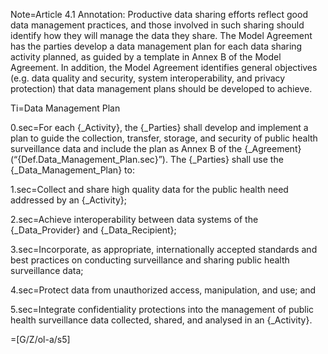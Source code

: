 
Note=Article 4.1 Annotation: Productive data sharing efforts reflect good data management practices, and those involved in such sharing should identify how they will manage the data they share. The Model Agreement has the parties develop a data management plan for each data sharing activity planned, as guided by a template in Annex B of the Model Agreement. In addition, the Model Agreement identifies general objectives (e.g. data quality and security, system interoperability, and privacy protection) that data management plans should be developed to achieve.

Ti=Data Management Plan

0.sec=For each {_Activity}, the {_Parties} shall develop and implement a plan to guide the collection, transfer, storage, and security of public health surveillance data and include the plan as Annex B of the {_Agreement} (“{Def.Data_Management_Plan.sec}”). The {_Parties} shall use the {_Data_Management_Plan} to:

1.sec=Collect and share high quality data for the public health need addressed by an {_Activity};

2.sec=Achieve interoperability between data systems of the {_Data_Provider} and {_Data_Recipient};

3.sec=Incorporate, as appropriate, internationally accepted standards and best practices on conducting surveillance and sharing public health surveillance data;

4.sec=Protect data from unauthorized access, manipulation, and use; and

5.sec=Integrate confidentiality protections into the management of public health surveillance data collected, shared, and analysed in an {_Activity}.

=[G/Z/ol-a/s5]

